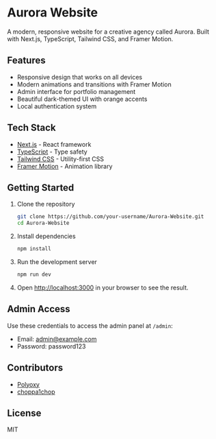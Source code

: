 # Aurora Website

A modern, responsive website for a creative agency called Aurora. Built with Next.js, TypeScript, Tailwind CSS, and Framer Motion.

## Features

- Responsive design that works on all devices
- Modern animations and transitions with Framer Motion
- Admin interface for portfolio management
- Beautiful dark-themed UI with orange accents
- Local authentication system

## Tech Stack

- [Next.js](https://nextjs.org/) - React framework
- [TypeScript](https://www.typescriptlang.org/) - Type safety
- [Tailwind CSS](https://tailwindcss.com/) - Utility-first CSS
- [Framer Motion](https://www.framer.com/motion/) - Animation library

## Getting Started

1. Clone the repository
   ```bash
   git clone https://github.com/your-username/Aurora-Website.git
   cd Aurora-Website
   ```

2. Install dependencies
   ```bash
   npm install
   ```

3. Run the development server
   ```bash
   npm run dev
   ```

4. Open [http://localhost:3000](http://localhost:3000) in your browser to see the result.

## Admin Access

Use these credentials to access the admin panel at `/admin`:

- Email: admin@example.com
- Password: password123

## Contributors

- [Polyoxy](https://github.com/Polyoxy)
- [choppa1chop](https://github.com/choppa1chop)

## License

MIT
